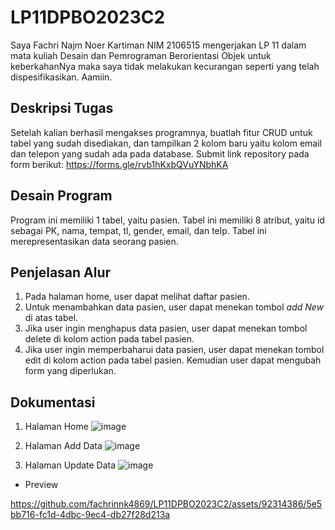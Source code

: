 # LP11DPBO2023C2
Saya Fachri Najm Noer Kartiman NIM 2106515 mengerjakan LP 11 dalam mata kuliah Desain dan Pemrograman Berorientasi Objek untuk keberkahanNya maka saya tidak melakukan kecurangan seperti yang telah dispesifikasikan. Aamiin.

## Deskripsi Tugas
Setelah kalian berhasil mengakses programnya, buatlah fitur CRUD untuk tabel yang sudah disediakan, dan tampilkan 2 kolom baru yaitu kolom email dan telepon yang sudah ada pada database.
Submit link repository pada form berikut: https://forms.gle/rvb1hKxbQVuYNbhKA

## Desain Program
Program ini memiliki 1 tabel, yaitu pasien. Tabel ini memiliki 8 atribut, yaitu id sebagai PK, nama, tempat, tl, gender, email, dan telp. Tabel ini merepresentasikan data seorang pasien.

## Penjelasan Alur
1. Pada halaman home, user dapat melihat daftar pasien.
2. Untuk menambahkan data pasien, user dapat menekan tombol *add New* di atas tabel.
3. Jika user ingin menghapus data pasien, user dapat menekan tombol delete di kolom action pada tabel pasien.
4. Jika user ingin memperbaharui data pasien, user dapat menekan tombol edit di kolom action pada tabel pasien. Kemudian user dapat mengubah form yang diperlukan.

## Dokumentasi
1. Halaman Home
![image](https://github.com/fachrinnk4869/LP11DPBO2023C2/assets/92314386/cc70e8e5-7d6d-4675-ac65-63c4fe322b8f)

2. Halaman Add Data
![image](https://github.com/fachrinnk4869/LP11DPBO2023C2/assets/92314386/bef8c43c-e08d-4888-8a9a-b213ac28a7bd)

3. Halaman Update Data
![image](https://github.com/fachrinnk4869/LP11DPBO2023C2/assets/92314386/ef776798-31ce-401a-8e66-ab8be223f184)

- Preview

https://github.com/fachrinnk4869/LP11DPBO2023C2/assets/92314386/5e5bb716-fc1d-4dbc-9ec4-db27f28d213a


